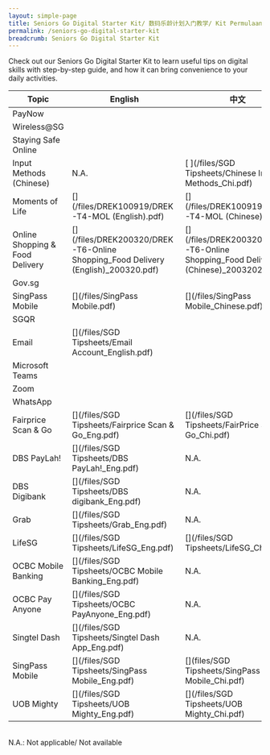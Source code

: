 ```yaml
---
layout: simple-page
title: Seniors Go Digital Starter Kit/ 数码乐龄计划入门教学/ Kit Permulaan Seniors Go Digital/ மூத்தோருக்கான மின்னிலக்கமயமாதல் இயக்கத்தின் பயன்பாட்டு வழிமுறைகள்
permalink: /seniors-go-digital-starter-kit
breadcrumb: Seniors Go Digital Starter Kit
---
```


Check out our Seniors Go Digital Starter Kit to learn useful tips on digital skills with step-by-step guide, and how it can bring convenience to your daily activities.

| Topic | English | 中文 | Melayu | தமிழ் |
| -- | -- | -- | -- | -- |
| PayNow | [ ](/files/SGD%20Tipsheets/PayNow_Eng.pdf) | [ ](/files/SGD%20Tipsheets/PayNow_Chi.pdf) | [ ](/files/SGD%20Tipsheets/PayNow_Malay.pdf) | [ ](/files/SGD%20Tipsheets/PayNow_Tamil.pdf)|
| Wireless@SG | [ ](/files/SGD%20Tipsheets/Wireless%40SGx_English.pdf) | [ ](/files/SGD%20Tipsheets/WirelessSGx_Chi.pdf) | [ ](/files/SGD%20Tipsheets/Wireless%40SGx_Malay.pdf) | [ ](/files/SGD%20Tipsheets/Wireless%40SGx_Tamil.pdf) |
| Staying Safe Online | [ ](/files/SGD%20Tipsheets/Staying%20Safe%20Online.pdf) | [ ](/files/SGD%20Tipsheets/Staying%20Safe%20Online_Chi.pdf) | [ ](/files/SGD%20Tipsheets/Staying%20Safe%20Online_Malay.pdf) | [ ](/files/SGD%20Tipsheets/Staying%20Safe%20Online_Tamil.pdf) |
| Input Methods (Chinese) | N.A. |  [ ](/files/SGD Tipsheets/Chinese Input Methods_Chi.pdf) |  N.A. |  N.A. |
| Moments of Life | [](/files/DREK100919/DREK-T4-MOL (English).pdf) | [](/files/DREK100919/DREK-T4-MOL (Chinese).pdf) | [](/files/DREK100919/DREK-T4-MOL (Malay).pdf) | [](/files/DREK100919/DREK-T4-MOL (Tamil).pdf) |
| Online Shopping & Food Delivery | [](/files/DREK200320/DREK-T6-Online Shopping_Food Delivery (English)_200320.pdf) | [](/files/DREK200320/DREK-T6-Online Shopping_Food Delivery (Chinese)_20032020.pdf) | N.A. | N.A. |
| Gov.sg | [](/files/SGD%20Tipsheets/Gov.sg_English.pdf) | [](/files/SGD%20Tipsheets/Gov.sg_Chi.pdf) | N.A. | N.A. |
| SingPass Mobile | [](/files/SingPass Mobile.pdf) | [](/files/SingPass Mobile_Chinese.pdf) | N.A. | N.A. |
| SGQR | [](/files/SGD%20Tipsheets/SGQR_English.pdf) | [](/files/SGD%20Tipsheets/SGQR_Chi.pdf) | [](/files/SGD%20Tipsheets/SGQR_Malay.pdf)| [](/files/SGD%20Tipsheets/SGQR_Tamil.pdf) |
| Email |[](/files/SGD Tipsheets/Email Account_English.pdf) | [](/files/SGD%20Tipsheets/Email%20Accounts_Chi.pdf) | [](/files/SGD%20Tipsheets/Email%20Account-Malay.pdf) |[](/files/SGD%20Tipsheets/Email%20Account_Tamil.pdf)|
| Microsoft Teams | [](/files/SGD%20Tipsheets/Microsoft%20Teams_English.pdf) | [](/files/SGD%20Tipsheets/Microsoft%20Teams_Chi.pdf) | [](/files/SGD%20Tipsheets/Microsoft%20Teams_Malay.pdf) | [](/files/SGD%20Tipsheets/Microsoft%20Teams_Tamil.pdf) |
| Zoom | [](/files/SGD%20Tipsheets/Zoom_English.pdf) | [](/files/SGD%20Tipsheets/Zoom_Chi.pdf) | [](/files/SGD%20Tipsheets/Zoom_Malay.pdf) | [](/files/SGD%20Tipsheets/Zoom_Tamil.pdf) |
| WhatsApp | [](/files/SGD%20Tipsheets/WhatsApp_English.pdf) | [](/files/SGD%20Tipsheets/WhatsApp_Chi.pdf) | [](/files/SGD%20Tipsheets/WhatsApp_Malay.pdf) | [](/files/SGD%20Tipsheets/WhatsApp_Tamil.pdf) |
| Fairprice Scan & Go | [](/files/SGD Tipsheets/Fairprice Scan & Go_Eng.pdf) | [](/files/SGD Tipsheets/FairPrice Scan & Go_Chi.pdf) | [](/files/SGD Tipsheets/Fairprice Scan & Go_Malay.pdf) | [](/files/SGD Tipsheets/FairPrice Scan & Go_Tamil.pdf) |
| DBS PayLah! | [](/files/SGD Tipsheets/DBS PayLah!_Eng.pdf) | N.A. | N.A. | N.A. |
| DBS Digibank | [](/files/SGD Tipsheets/DBS digibank_Eng.pdf) | N.A. | N.A. | N.A. |
| Grab | [](/files/SGD Tipsheets/Grab_Eng.pdf) | N.A. | N.A. | N.A. |
| LifeSG | [](/files/SGD Tipsheets/LifeSG_Eng.pdf) | [](/files/SGD Tipsheets/LifeSG_Chi.pdf) | [](/files/SGD Tipsheets/LifeSG_Malay.pdf) | [](/files/SGD Tipsheets/LifeSG_Tamil.pdf) |
| OCBC Mobile Banking | [](/files/SGD Tipsheets/OCBC Mobile Banking_Eng.pdf) | N.A. | N.A. | N.A. |
| OCBC Pay Anyone | [](/files/SGD Tipsheets/OCBC PayAnyone_Eng.pdf) | N.A. | N.A. | N.A. |
| Singtel Dash | [](/files/SGD Tipsheets/Singtel Dash App_Eng.pdf) | N.A. | N.A. | N.A. |
| SingPass Mobile | [](/files/SGD Tipsheets/SingPass Mobile_Eng.pdf) | [](files/SGD Tipsheets/SingPass Mobile_Chi.pdf) | [](/files/SGD Tipsheets/SingPass Mobile_Malay.pdf) | [](/files/SGD Tipsheets/SingPass Mobile_Tamil.pdf) |
| UOB Mighty | [](/files/SGD Tipsheets/UOB Mighty_Eng.pdf) | [](/files/SGD Tipsheets/UOB Mighty_Chi.pdf) | [](/files/SGD Tipsheets/UOB Mighty_Malay.pdf) | [](/files/SGD Tipsheets/UOB Mighty_Tamil.pdf) |

<br>N.A.: Not applicable/ Not available

